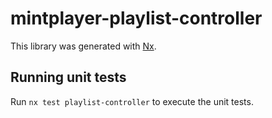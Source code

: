 # mintplayer-playlist-controller

This library was generated with [Nx](https://nx.dev).

## Running unit tests

Run `nx test playlist-controller` to execute the unit tests.
